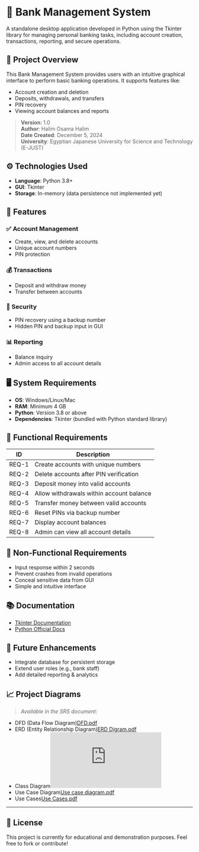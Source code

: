 # 🏦 Bank Management System

A standalone desktop application developed in Python using the Tkinter library for managing personal banking tasks, including account creation, transactions, reporting, and secure operations.

## 📌 Project Overview

This Bank Management System provides users with an intuitive graphical interface to perform basic banking operations. It supports features like:

- Account creation and deletion
- Deposits, withdrawals, and transfers
- PIN recovery
- Viewing account balances and reports

> **Version**: 1.0  
> **Author**: Halim Osama Halim  
> **Date Created**: December 5, 2024  
> **University**: Egyptian Japanese University for Science and Technology (E-JUST)

## ⚙️ Technologies Used

- **Language**: Python 3.8+
- **GUI**: Tkinter
- **Storage**: In-memory (data persistence not implemented yet)

## 🎯 Features

### ✅ Account Management
- Create, view, and delete accounts
- Unique account numbers
- PIN protection

### 💰 Transactions
- Deposit and withdraw money
- Transfer between accounts

### 🔐 Security
- PIN recovery using a backup number
- Hidden PIN and backup input in GUI

### 📊 Reporting
- Balance inquiry
- Admin access to all account details

## 🖥️ System Requirements

- **OS**: Windows/Linux/Mac
- **RAM**: Minimum 4 GB
- **Python**: Version 3.8 or above
- **Dependencies**: Tkinter (bundled with Python standard library)

## 🚦 Functional Requirements

| ID     | Description |
|--------|-------------|
| REQ-1  | Create accounts with unique numbers |
| REQ-2  | Delete accounts after PIN verification |
| REQ-3  | Deposit money into valid accounts |
| REQ-4  | Allow withdrawals within account balance |
| REQ-5  | Transfer money between valid accounts |
| REQ-6  | Reset PINs via backup number |
| REQ-7  | Display account balances |
| REQ-8  | Admin can view all account details |

## 🚫 Non-Functional Requirements

- Input response within 2 seconds
- Prevent crashes from invalid operations
- Conceal sensitive data from GUI
- Simple and intuitive interface

## 📚 Documentation

- [Tkinter Documentation](https://docs.python.org/3/library/tkinter.html)
- [Python Official Docs](https://www.python.org/doc/)

## 🧱 Future Enhancements

- Integrate database for persistent storage
- Extend user roles (e.g., bank staff)
- Add detailed reporting & analytics

## 📈 Project Diagrams

> *Available in the SRS document*:
- DFD (Data Flow Diagram)[DFD.pdf](https://github.com/user-attachments/files/20626004/DFD.pdf)
- ERD (Entity Relationship Diagram)[ERD Digram.pdf](https://github.com/user-attachments/files/20625841/ERD.Digram.pdf)
- Class Diagram![Class Diagram.pdf](https://github.com/user-attachments/files/20626052/Class.Diagram.pdf)
- Use Case Diagram[Use case diagram.pdf](https://github.com/user-attachments/files/20625824/Use.case.diagram.pdf)
- Use Cases[Use Cases.pdf](https://github.com/user-attachments/files/20625826/Use.Cases.pdf)



---

## 📎 License

This project is currently for educational and demonstration purposes. Feel free to fork or contribute!

